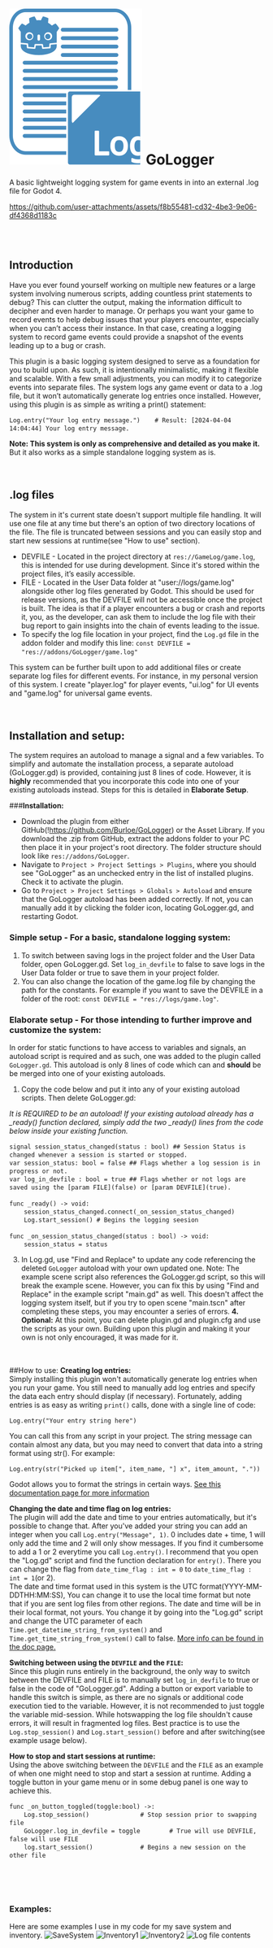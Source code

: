 # ![GoLogger.svg](https://github.com/Burloe/GoLogger/blob/main/addons/GoLogger/GoLogger.svg) GoLogger
A basic lightweight logging system for game events in into an external .log file for Godot 4.<br>
 
https://github.com/user-attachments/assets/f8b55481-cd32-4be3-9e06-df4368d1183c

<br><br>
## Introduction
Have you ever found yourself working on multiple new features or a large system involving numerous scripts, adding countless print statements to debug? This can clutter the output, making the information difficult to decipher and even harder to manage. Or perhaps you want your game to record events to help debug issues that your players encounter, especially when you can’t access their instance. In that case, creating a logging system to record game events could provide a snapshot of the events leading up to a bug or crash.

This plugin is a basic logging system designed to serve as a foundation for you to build upon. As such, it is intentionally minimalistic, making it flexible and scalable. With a few small adjustments, you can modify it to categorize events into separate files. The system logs any game event or data to a .log file, but it won’t automatically generate log entries once installed. However, using this plugin is as simple as writing a print() statement:
	
 	Log.entry("Your log entry message.")	# Result: [2024-04-04 14:04:44] Your log entry message.

**Note: This system is only as comprehensive and detailed as you make it.** But it also works as a simple standalone logging system as is.<br><br><br>

## .log files
The system in it's current state doesn't support multiple file handling. It will use one file at any time but there's an option of two directory locations of the file. The file is truncated between sessions and you can easily stop and start new sessions at runtime(see "How to use" section). 
 * DEVFILE - Located in the project directory at `res://GameLog/game.log`, this is intended for use during development. Since it's stored within the project files, it’s easily accessible.
 * FILE - Located in the User Data folder at "user://logs/game.log" alongside other log files generated by Godot. This should be used for release versions, as the DEVFILE will not be accessible once the project is built. The idea is that if a player encounters a bug or crash and reports it, you, as the developer, can ask them to include the log file with their bug report to gain insights into the chain of events leading to the issue.
 * To specify the log file location in your project, find the `Log.gd` file in the addon folder and modify this line:
	`const DEVFILE = "res://addons/GoLogger/game.log"`

This system can be further built upon to add additional files or create separate log files for different events. For instance, in my personal version of this system. I create "player.log" for player events, "ui.log" for UI events and "game.log" for universal game events.<br><br><br>

## Installation and setup:
The system requires an autoload to manage a signal and a few variables. To simplify and automate the installation process, a separate autoload (GoLogger.gd) is provided, containing just 8 lines of code. However, it is **highly** recommended that you incorporate this code into one of your existing autoloads instead. Steps for this is detailed in **Elaborate Setup**.

###**Installation:**
* Download the plugin from either GitHub(!https://github.com/Burloe/GoLogger) or the Asset Library. If you download the .zip from GitHub, extract the addons folder to your PC then place it in your project's root directory. The folder structure should look like `res://addons/GoLogger`. 
* Navigate to `Project > Project Settings > Plugins`, where you should see "GoLogger" as an unchecked entry in the list of installed plugins. Check it to activate the plugin.
* Go to `Project > Project Settings > Globals > Autoload` and ensure that the GoLogger autoload has been added correctly. If not, you can manually add it by clicking the folder icon, locating GoLogger.gd, and restarting Godot.

### **Simple setup** - For a basic, standalone logging system:
1. To switch between saving logs in the project folder and the User Data folder, open GoLogger.gd. Set `log_in_devfile` to false to save logs in the User Data folder or true to save them in your project folder.
2. You can also change the location of the game.log file by changing the path for the constants. For example if you want to save the DEVFILE in a folder of the root: `const DEVFILE = "res://logs/game.log"`.

	
### **Elaborate setup** - For those intending to further improve and customize the system:
In order for static functions to have access to variables and signals, an autoload script is required and as such, one was added to the plugin called `GoLogger.gd`. This autoload is only 8 lines of code which can and **should** be be merged into one of your existing autoloads. 
1. Copy the code below and put it into any of your existing autoload scripts. Then delete GoLogger.gd:

*It is REQUIRED to be an autoload! If your existing autoload already has a _ready() function declared, simply add the two _ready() lines from the code below inside your existing function.*

	signal session_status_changed(status : bool) ## Session Status is changed whenever a session is started or stopped.
	var session_status: bool = false ## Flags whether a log session is in progress or not. 
	var log_in_devfile : bool = true ## Flags whether or not logs are saved using the [param FILE](false) or [param DEVFILE](true).
	
	func _ready() -> void:
		session_status_changed.connect(_on_session_status_changed) 
		Log.start_session() # Begins the logging seesion
	
	func _on_session_status_changed(status : bool) -> void:
		session_status = status
  
3. In Log.gd, use "Find and Replace" to update any code referencing the deleted `GoLogger` autoload with your own updated one.
	Note: The example scene script also references the GoLogger.gd script, so this will break the example scene. However, you can fix this by using "Find and Replace" in the example script "main.gd" as well. This doesn't affect the logging system itself, but if you try to open scene "main.tscn" after completing these steps, you may encounter a series of errors.
**4. Optional:** At this point, you can delete plugin.gd and plugin.cfg and use the scripts as your own. Building upon this plugin and making it your own is not only encouraged, it was made for it.<br><br><br>


##How to use:
**Creating log entries:**<br>
Simply installing this plugin won't automatically generate log entries when you run your game. You still need to manually add log entries and specify the data each entry should display (if necessary). Fortunately, adding entries is as easy as writing `print()` calls, done with a single line of code:

	Log.entry("Your entry string here")
You can call this from any script in your project. The string message can contain almost any data, but you may need to convert that data into a string format using str(). For example:
	
 	Log.entry(str("Picked up item[", item_name, "] x", item_amount, "."))
Godot allows you to format the strings in certain ways. [See this documentation page for more information](https://docs.godotengine.org/en/stable/tutorials/scripting/gdscript/gdscript_format_string.html) 
  
**Changing the date and time flag on log entries:**<br>
The plugin will add the date and time to your entries automatically, but it's possible to change that. After you've added your string you can add an integer when you call `Log.entry("Message", 1)`. 0 includes date + time, 1 will only add the time and 2 will only show messages. If you find it cumbersome to add a 1 or 2 everytime you call `Log.entry()`. I recommend that you open the "Log.gd" script and find the function declaration for `entry()`. There you can change the flag from `date_time_flag : int = 0` to `date_time_flag : int = 1`(or 2). <br>
The date and time format used in this system is the UTC format(YYYY-MM-DDTHH:MM:SS), You can change it to use the local time format but note that if you are sent log files from other regions. The date and time will be in their local format, not yours. You change it by going into the "Log.gd" script and change the UTC parameter of each `Time.get_datetime_string_from_system()` and `Time.get_time_string_from_system()` call to false. [More info can be found in the doc page.](https://docs.godotengine.org/en/stable/classes/class_time.html#class-time-method-get-datetime-string-from-system)

**Switching between using the `DEVFILE` and the `FILE`:**<br>
Since this plugin runs entirely in the background, the only way to switch between the DEVFILE and FILE is to manually set `log_in_devfile` to true or false in the code of "GoLogger.gd". Adding a button or export variable to handle this switch is simple, as there are no signals or additional code execution tied to the variable. However, it is not recommended to just toggle the variable mid-session. While hotswapping the log file shouldn't cause errors, it will result in fragmented log files. Best practice is to use the `Log.stop_session()` and `Log.start_session()` before and after switching(see example usage below).

**How to stop and start sessions at runtime:**<br>
Using the above switching between the `DEVFILE` and the `FILE` as an example of when one might need to stop and start a session at runtime. Adding a toggle button in your game menu or in some debug panel is one way to achieve this.
	
 	func _on_button_toggled(toggle:bool) ->:
 		Log.stop_session()				# Stop session prior to swapping file
 		GoLogger.log_in_devfile = toggle  		# True will use DEVFILE, false will use FILE
   		log.start_session()				# Begins a new session on the other file
<br><br><br>

### Examples:
Here are some examples I use in my code for my save system and inventory.
![SaveSystem]([https://github.com/Burloe/GoLogger/blob/main/Showcase/GoLogger/Example/Example1.png](https://github.com/Burloe/GoLogger/blob/main/Showcase(do%20not%20put%20in%20your%20project)/Example1.png))
![Inventory1]([https://github.com/Burloe/GoLogger/blob/main/addons/GoLogger/Example/Example2.png](https://github.com/Burloe/GoLogger/blob/main/Showcase(do%20not%20put%20in%20your%20project)/Example2.png))
![Inventory2]([https://github.com/Burloe/GoLogger/blob/main/addons/GoLogger/Example/Example3.png](https://github.com/Burloe/GoLogger/blob/main/Showcase(do%20not%20put%20in%20your%20project)/Example3.png))
![Log file contents]([https://github.com/Burloe/GoLogger/blob/main/addons/GoLogger/Example/Example4.png](https://github.com/Burloe/GoLogger/blob/main/Showcase(do%20not%20put%20in%20your%20project)/Example4.png))



